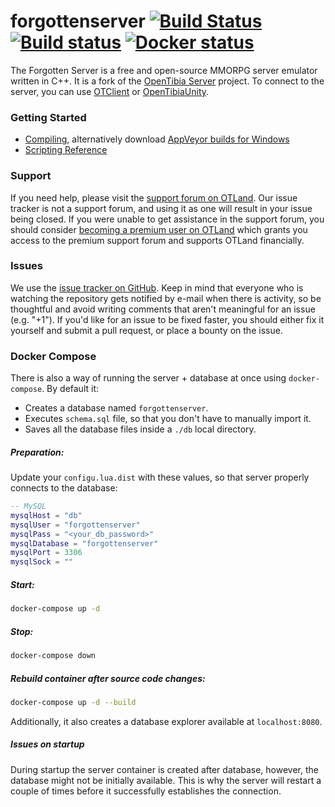 forgottenserver [![Build Status](https://travis-ci.org/otland/forgottenserver.svg?branch=master)](https://travis-ci.org/otland/forgottenserver "Travis CI status") [![Build status](https://ci.appveyor.com/api/projects/status/599x38f3a0luessl?svg=true)](https://ci.appveyor.com/project/otland/forgottenserver "Download builds for Windows") [![Docker status](https://images.microbadger.com/badges/image/otland/forgottenserver.svg)](https://microbadger.com/images/otland/forgottenserver "Docker image status")
===============

The Forgotten Server is a free and open-source MMORPG server emulator written in C++. It is a fork of the [OpenTibia Server](https://github.com/opentibia/server) project. To connect to the server, you can use [OTClient](https://github.com/edubart/otclient) or [OpenTibiaUnity](https://github.com/slavidodo/OpenTibia-Unity).

### Getting Started

* [Compiling](https://github.com/otland/forgottenserver/wiki/Compiling), alternatively download [AppVeyor builds for Windows](https://ci.appveyor.com/project/otland/forgottenserver)
* [Scripting Reference](https://github.com/otland/forgottenserver/wiki/Script-Interface)

### Support

If you need help, please visit the [support forum on OTLand](https://otland.net/forums/support.16/). Our issue tracker is not a support forum, and using it as one will result in your issue being closed. If you were unable to get assistance in the support forum, you should consider [becoming a premium user on OTLand](https://otland.net/account/upgrades) which grants you access to the premium support forum and supports OTLand financially.

### Issues

We use the [issue tracker on GitHub](https://github.com/otland/forgottenserver/issues). Keep in mind that everyone who is watching the repository gets notified by e-mail when there is activity, so be thoughtful and avoid writing comments that aren't meaningful for an issue (e.g. "+1"). If you'd like for an issue to be fixed faster, you should either fix it yourself and submit a pull request, or place a bounty on the issue.

### Docker Compose

There is also a way of running the server + database at once using `docker-compose`.
By default it:
 * Creates a database named `forgottenserver`.
 * Executes `schema.sql` file, so that you don't have to manually import it.
 * Saves all the database files inside a `./db` local directory.
 
##### Preparation:

Update your `configu.lua.dist` with these values, so that server properly connects to the database:

```lua
-- MySQL
mysqlHost = "db"
mysqlUser = "forgottenserver"
mysqlPass = "<your_db_password>"
mysqlDatabase = "forgottenserver"
mysqlPort = 3306
mysqlSock = ""
```

##### Start:

```bash
docker-compose up -d
```

##### Stop:
```bash
docker-compose down
```

##### Rebuild container after source code changes:

```bash
docker-compose up -d --build
```

Additionally, it also creates a database explorer available at `localhost:8080`.

##### Issues on startup

During startup the server container is created after database, however, the database might not be initially available.
This is why the server will restart a couple of times before it successfully establishes the connection.
